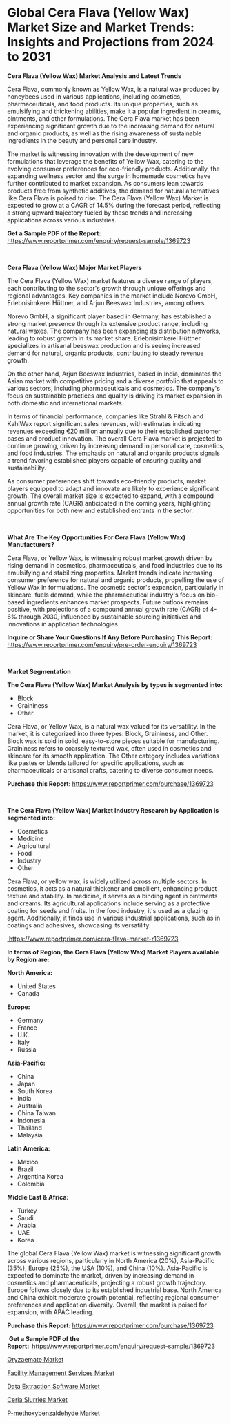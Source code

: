 <p><h1>Global Cera Flava (Yellow Wax) Market Size and Market Trends: Insights and Projections from 2024 to 2031</h1></p><p><strong>Cera Flava (Yellow Wax) Market Analysis and Latest Trends</strong></p>
<p><p>Cera Flava, commonly known as Yellow Wax, is a natural wax produced by honeybees used in various applications, including cosmetics, pharmaceuticals, and food products. Its unique properties, such as emulsifying and thickening abilities, make it a popular ingredient in creams, ointments, and other formulations. The Cera Flava market has been experiencing significant growth due to the increasing demand for natural and organic products, as well as the rising awareness of sustainable ingredients in the beauty and personal care industry.</p><p>The market is witnessing innovation with the development of new formulations that leverage the benefits of Yellow Wax, catering to the evolving consumer preferences for eco-friendly products. Additionally, the expanding wellness sector and the surge in homemade cosmetics have further contributed to market expansion. As consumers lean towards products free from synthetic additives, the demand for natural alternatives like Cera Flava is poised to rise. The Cera Flava (Yellow Wax) Market is expected to grow at a CAGR of 14.5% during the forecast period, reflecting a strong upward trajectory fueled by these trends and increasing applications across various industries.</p></p>
<p><strong>Get a Sample PDF of the Report:&nbsp;</strong> <a href="https://www.reportprimer.com/enquiry/request-sample/1369723">https://www.reportprimer.com/enquiry/request-sample/1369723</a></p>
<p>&nbsp;</p>
<p><strong>Cera Flava (Yellow Wax) Major Market Players</strong></p>
<p><p>The Cera Flava (Yellow Wax) market features a diverse range of players, each contributing to the sector's growth through unique offerings and regional advantages. Key companies in the market include Norevo GmbH, Erlebnisimkerei Hüttner, and Arjun Beeswax Industries, among others. </p><p>Norevo GmbH, a significant player based in Germany, has established a strong market presence through its extensive product range, including natural waxes. The company has been expanding its distribution networks, leading to robust growth in its market share. Erlebnisimkerei Hüttner specializes in artisanal beeswax production and is seeing increased demand for natural, organic products, contributing to steady revenue growth. </p><p>On the other hand, Arjun Beeswax Industries, based in India, dominates the Asian market with competitive pricing and a diverse portfolio that appeals to various sectors, including pharmaceuticals and cosmetics. The company's focus on sustainable practices and quality is driving its market expansion in both domestic and international markets.</p><p>In terms of financial performance, companies like Strahl & Pitsch and KahlWax report significant sales revenues, with estimates indicating revenues exceeding €20 million annually due to their established customer bases and product innovation. The overall Cera Flava market is projected to continue growing, driven by increasing demand in personal care, cosmetics, and food industries. The emphasis on natural and organic products signals a trend favoring established players capable of ensuring quality and sustainability.</p><p>As consumer preferences shift towards eco-friendly products, market players equipped to adapt and innovate are likely to experience significant growth. The overall market size is expected to expand, with a compound annual growth rate (CAGR) anticipated in the coming years, highlighting opportunities for both new and established entrants in the sector.</p></p>
<p>&nbsp;</p>
<p><strong>What Are The Key Opportunities For Cera Flava (Yellow Wax) Manufacturers?</strong></p>
<p><p>Cera Flava, or Yellow Wax, is witnessing robust market growth driven by rising demand in cosmetics, pharmaceuticals, and food industries due to its emulsifying and stabilizing properties. Market trends indicate increasing consumer preference for natural and organic products, propelling the use of Yellow Wax in formulations. The cosmetic sector's expansion, particularly in skincare, fuels demand, while the pharmaceutical industry's focus on bio-based ingredients enhances market prospects. Future outlook remains positive, with projections of a compound annual growth rate (CAGR) of 4-6% through 2030, influenced by sustainable sourcing initiatives and innovations in application technologies.</p></p>
<p><strong>Inquire or Share Your Questions If Any Before Purchasing This Report:</strong> <a href="https://www.reportprimer.com/enquiry/pre-order-enquiry/1369723">https://www.reportprimer.com/enquiry/pre-order-enquiry/1369723</a></p>
<p>&nbsp;</p>
<p><strong>Market Segmentation</strong></p>
<p><strong>The Cera Flava (Yellow Wax) Market Analysis by types is segmented into:</strong></p>
<p><ul><li>Block</li><li>Graininess</li><li>Other</li></ul></p>
<p><p>Cera Flava, or Yellow Wax, is a natural wax valued for its versatility. In the market, it is categorized into three types: Block, Graininess, and Other. Block wax is sold in solid, easy-to-store pieces suitable for manufacturing. Graininess refers to coarsely textured wax, often used in cosmetics and skincare for its smooth application. The Other category includes variations like pastes or blends tailored for specific applications, such as pharmaceuticals or artisanal crafts, catering to diverse consumer needs.</p></p>
<p><strong>Purchase this Report:&nbsp;</strong><a href="https://www.reportprimer.com/purchase/1369723">https://www.reportprimer.com/purchase/1369723</a></p>
<p>&nbsp;</p>
<p><strong>The Cera Flava (Yellow Wax) Market Industry Research by Application is segmented into:</strong></p>
<p><ul><li>Cosmetics</li><li>Medicine</li><li>Agricultural</li><li>Food</li><li>Industry</li><li>Other</li></ul></p>
<p><p>Cera Flava, or yellow wax, is widely utilized across multiple sectors. In cosmetics, it acts as a natural thickener and emollient, enhancing product texture and stability. In medicine, it serves as a binding agent in ointments and creams. Its agricultural applications include serving as a protective coating for seeds and fruits. In the food industry, it's used as a glazing agent. Additionally, it finds use in various industrial applications, such as in coatings and adhesives, showcasing its versatility.</p></p>
<p><a href="https://www.reportprimer.com/cera-flava-market-r1369723">&nbsp;https://www.reportprimer.com/cera-flava-market-r1369723</a></p>
<p><strong>In terms of Region, the Cera Flava (Yellow Wax) Market Players available by Region are:</strong></p>
<p>
    <p> <strong> North America: </strong>
        <ul>
            <li>United States</li>
            <li>Canada</li>
        </ul>
        </p> 
    <p> <strong> Europe: </strong>
        <ul>
            <li>Germany</li>
            <li>France</li>
            <li>U.K.</li>
            <li>Italy</li>
            <li>Russia</li>
        </ul>
        </p> 
    <p> <strong> Asia-Pacific: </strong>
        <ul>
            <li>China</li>
            <li>Japan</li>
            <li>South Korea</li>
            <li>India</li>
            <li>Australia</li>
            <li>China Taiwan</li>
            <li>Indonesia</li>
            <li>Thailand</li>
            <li>Malaysia</li>
        </ul>
        </p> 
    <p> <strong> Latin America: </strong>
        <ul>
            <li>Mexico</li>
            <li>Brazil</li>
            <li>Argentina Korea</li>
            <li>Colombia</li>
        </ul>
        </p> 
    <p> <strong> Middle East & Africa: </strong>
        <ul>
            <li>Turkey</li>
            <li>Saudi</li>
            <li>Arabia</li>
            <li>UAE</li>
            <li>Korea</li>
        </ul>
    </p>
    </p>
<p><p>The global Cera Flava (Yellow Wax) market is witnessing significant growth across various regions, particularly in North America (20%), Asia-Pacific (35%), Europe (25%), the USA (10%), and China (10%). Asia-Pacific is expected to dominate the market, driven by increasing demand in cosmetics and pharmaceuticals, projecting a robust growth trajectory. Europe follows closely due to its established industrial base. North America and China exhibit moderate growth potential, reflecting regional consumer preferences and application diversity. Overall, the market is poised for expansion, with APAC leading.</p></p>
<p><strong>Purchase this Report: </strong><a href="https://www.reportprimer.com/purchase/1369723">https://www.reportprimer.com/purchase/1369723</a></p>
<p>&nbsp;<strong>Get a Sample PDF of the Report:&nbsp;&nbsp;</strong><a href="https://www.reportprimer.com/enquiry/request-sample/1369723">https://www.reportprimer.com/enquiry/request-sample/1369723</a></p>
<p><strong></strong></p>
<p><p><a href="https://issuu.com/reportprime-2/docs/oryzaemate-market-size-2030.pptx_b9a050bde87a8f">Oryzaemate Market</a></p><p><a href="https://www.linkedin.com/pulse/analyzing-facility-management-services-market-dynamics-w1bgf">Facility Management Services Market</a></p><p><a href="https://www.linkedin.com/pulse/data-extraction-software-market-outlook-complete-industry-vjncf">Data Extraction Software Market</a></p><p><a href="https://medium.com/@alwa8650/why-should-you-invest-in-ceria-slurries-c1f8b64a7ea2?postPublishedType=repub">Ceria Slurries Market</a></p><p><a href="https://issuu.com/reportprime-2/docs/p-methoxybenzaldehyde-market-size-2_bf6ee7406973ff">P-methoxybenzaldehyde Market</a></p></p>